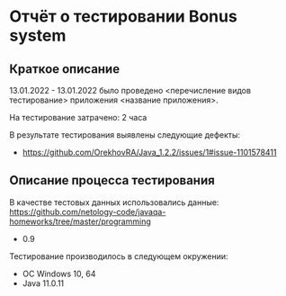 # Отчёт о тестировании Bonus system

## Краткое описание

13.01.2022 - 13.01.2022 было проведено <перечисление видов тестирование> приложения <название приложения>.

На тестирование затрачено: 2 часа

В результате тестирования выявлены следующие дефекты:
* https://github.com/OrekhovRA/Java_1.2.2/issues/1#issue-1101578411

## Описание процесса тестирования

В качестве тестовых данных использовались данные: https://github.com/netology-code/javaqa-homeworks/tree/master/programming
* 0.9

Тестирование производилось в следующем окружении:
* OC Windows 10, 64
* Java 11.0.11